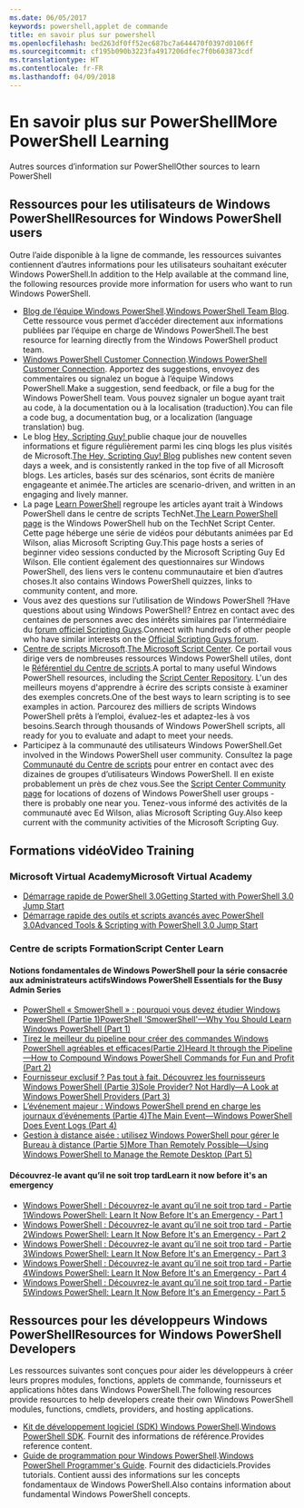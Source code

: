 ```yaml
---
ms.date: 06/05/2017
keywords: powershell,applet de commande
title: en savoir plus sur powershell
ms.openlocfilehash: bed263df0ff52ec687bc7a644470f0397d0106ff
ms.sourcegitcommit: cf195b090b3223fa4917206dfec7f0b603873cdf
ms.translationtype: HT
ms.contentlocale: fr-FR
ms.lasthandoff: 04/09/2018
---
```

# <a name="more-powershell-learning"></a><span data-ttu-id="64271-103">En savoir plus sur PowerShell</span><span class="sxs-lookup"><span data-stu-id="64271-103">More PowerShell Learning</span></span>

<span data-ttu-id="64271-104">Autres sources d’information sur PowerShell</span><span class="sxs-lookup"><span data-stu-id="64271-104">Other sources to learn PowerShell</span></span>

## <a name="resources-for-windows-powershell-users"></a><span data-ttu-id="64271-105">Ressources pour les utilisateurs de Windows PowerShell</span><span class="sxs-lookup"><span data-stu-id="64271-105">Resources for Windows PowerShell users</span></span>

<span data-ttu-id="64271-106">Outre l’aide disponible à la ligne de commande, les ressources suivantes contiennent d’autres informations pour les utilisateurs souhaitant exécuter Windows PowerShell.</span><span class="sxs-lookup"><span data-stu-id="64271-106">In addition to the Help available at the command line, the following resources provide more information for users who want to run Windows PowerShell.</span></span>

- <span data-ttu-id="64271-107">[Blog de l’équipe Windows PowerShell](http://blogs.msdn.com/b/powershell/).</span><span class="sxs-lookup"><span data-stu-id="64271-107">[Windows PowerShell Team Blog](http://blogs.msdn.com/b/powershell/).</span></span> <span data-ttu-id="64271-108">Cette ressource vous permet d’accéder directement aux informations publiées par l’équipe en charge de Windows PowerShell.</span><span class="sxs-lookup"><span data-stu-id="64271-108">The best resource for learning directly from the Windows PowerShell product team.</span></span>
- <span data-ttu-id="64271-109">[Windows PowerShell Customer Connection](http://Connect.Microsoft.com/PowerShell).</span><span class="sxs-lookup"><span data-stu-id="64271-109">[Windows PowerShell Customer Connection](http://Connect.Microsoft.com/PowerShell).</span></span> <span data-ttu-id="64271-110">Apportez des suggestions, envoyez des commentaires ou signalez un bogue à l’équipe Windows PowerShell.</span><span class="sxs-lookup"><span data-stu-id="64271-110">Make a suggestion, send feedback, or file a bug for the Windows PowerShell team.</span></span> <span data-ttu-id="64271-111">Vous pouvez signaler un bogue ayant trait au code, à la documentation ou à la localisation (traduction).</span><span class="sxs-lookup"><span data-stu-id="64271-111">You can file a code bug, a documentation bug, or a localization (language translation) bug.</span></span>
- <span data-ttu-id="64271-112">Le blog [Hey, Scripting Guy! ](https://blogs.technet.microsoft.com/heyscriptingguy/)publie chaque jour de nouvelles informations et figure régulièrement parmi les cinq blogs les plus visités de Microsoft.</span><span class="sxs-lookup"><span data-stu-id="64271-112">[The Hey, Scripting Guy! Blog](https://blogs.technet.microsoft.com/heyscriptingguy/) publishes new content seven days a week, and is consistently ranked in the top five of all Microsoft blogs.</span></span> <span data-ttu-id="64271-113">Les articles, basés sur des scénarios, sont écrits de manière engageante et animée.</span><span class="sxs-lookup"><span data-stu-id="64271-113">The articles are scenario-driven, and written in an engaging and lively manner.</span></span>
- <span data-ttu-id="64271-114">La page [Learn PowerShell](https://blogs.technet.microsoft.com/heyscriptingguy/2015/01/04/weekend-scripter-the-best-ways-to-learn-powershell/) regroupe les articles ayant trait à Windows PowerShell dans le centre de scripts TechNet.</span><span class="sxs-lookup"><span data-stu-id="64271-114">[The Learn PowerShell page](https://blogs.technet.microsoft.com/heyscriptingguy/2015/01/04/weekend-scripter-the-best-ways-to-learn-powershell/) is the Windows PowerShell hub on the TechNet Script Center.</span></span> <span data-ttu-id="64271-115">Cette page héberge une série de vidéos pour débutants animées par Ed Wilson, alias Microsoft Scripting Guy.</span><span class="sxs-lookup"><span data-stu-id="64271-115">This page hosts a series of beginner video sessions conducted by the Microsoft Scripting Guy Ed Wilson.</span></span> <span data-ttu-id="64271-116">Elle contient également des questionnaires sur Windows PowerShell, des liens vers le contenu communautaire et bien d’autres choses.</span><span class="sxs-lookup"><span data-stu-id="64271-116">It also contains Windows PowerShell quizzes, links to community content, and more.</span></span>
- <span data-ttu-id="64271-117">Vous avez des questions sur l’utilisation de Windows PowerShell ?</span><span class="sxs-lookup"><span data-stu-id="64271-117">Have questions about using Windows PowerShell?</span></span> <span data-ttu-id="64271-118">Entrez en contact avec des centaines de personnes avec des intérêts similaires par l’intermédiaire du [forum officiel Scripting Guys](http://social.technet.microsoft.com/forums/itcg/threads/).</span><span class="sxs-lookup"><span data-stu-id="64271-118">Connect with hundreds of other people who have similar interests on the [Official Scripting Guys forum](http://social.technet.microsoft.com/forums/itcg/threads/).</span></span>
- <span data-ttu-id="64271-119">[Centre de scripts Microsoft](https://technet.microsoft.com/scriptcenter).</span><span class="sxs-lookup"><span data-stu-id="64271-119">[The Microsoft Script Center](https://technet.microsoft.com/scriptcenter).</span></span> <span data-ttu-id="64271-120">Ce portail vous dirige vers de nombreuses ressources Windows PowerShell utiles, dont le [Référentiel du Centre de scripts](http://gallery.technet.microsoft.com/scriptcenter/).</span><span class="sxs-lookup"><span data-stu-id="64271-120">A portal to many useful Windows PowerShell resources, including the [Script Center Repository](http://gallery.technet.microsoft.com/scriptcenter/).</span></span> <span data-ttu-id="64271-121">L'un des meilleurs moyens d'apprendre à écrire des scripts consiste à examiner des exemples concrets.</span><span class="sxs-lookup"><span data-stu-id="64271-121">One of the best ways to learn scripting is to see examples in action.</span></span> <span data-ttu-id="64271-122">Parcourez des milliers de scripts Windows PowerShell prêts à l’emploi, évaluez-les et adaptez-les à vos besoins.</span><span class="sxs-lookup"><span data-stu-id="64271-122">Search through thousands of Windows PowerShell scripts, all ready for you to evaluate and adapt to meet your needs.</span></span>
- <span data-ttu-id="64271-123">Participez à la communauté des utilisateurs Windows PowerShell.</span><span class="sxs-lookup"><span data-stu-id="64271-123">Get involved in the Windows PowerShell user community.</span></span> <span data-ttu-id="64271-124">Consultez la page [Communauté du Centre de scripts](https://technet.microsoft.com/scriptcenter/hh182567.aspx) pour entrer en contact avec des dizaines de groupes d’utilisateurs Windows PowerShell. Il en existe probablement un près de chez vous.</span><span class="sxs-lookup"><span data-stu-id="64271-124">See the [Script Center Community page](https://technet.microsoft.com/scriptcenter/hh182567.aspx) for locations of dozens of Windows PowerShell user groups - there is probably one near you.</span></span> <span data-ttu-id="64271-125">Tenez-vous informé des activités de la communauté avec Ed Wilson, alias Microsoft Scripting Guy.</span><span class="sxs-lookup"><span data-stu-id="64271-125">Also keep current with the community activities of the Microsoft Scripting Guy.</span></span>

## <a name="video-training"></a><span data-ttu-id="64271-126">Formations vidéo</span><span class="sxs-lookup"><span data-stu-id="64271-126">Video Training</span></span>

### <a name="microsoft-virtual-academy"></a><span data-ttu-id="64271-127">Microsoft Virtual Academy</span><span class="sxs-lookup"><span data-stu-id="64271-127">Microsoft Virtual Academy</span></span>
- [<span data-ttu-id="64271-128">Démarrage rapide de PowerShell 3.0</span><span class="sxs-lookup"><span data-stu-id="64271-128">Getting Started with PowerShell 3.0 Jump Start</span></span>](https://mva.microsoft.com/en-US/training-courses/getting-started-with-powershell-30-jump-start-8276)
- [<span data-ttu-id="64271-129">Démarrage rapide des outils et scripts avancés avec PowerShell 3.0</span><span class="sxs-lookup"><span data-stu-id="64271-129">Advanced Tools & Scripting with PowerShell 3.0 Jump Start</span></span>](https://mva.microsoft.com/en-US/training-courses/advanced-tools-scripting-with-powershell-30-jump-start-8231)

### <a name="script-center-learn"></a><span data-ttu-id="64271-130">Centre de scripts Formation</span><span class="sxs-lookup"><span data-stu-id="64271-130">Script Center Learn</span></span>
#### <a name="windows-powershell-essentials-for-the-busy-admin-series"></a><span data-ttu-id="64271-131">Notions fondamentales de Windows PowerShell pour la série consacrée aux administrateurs actifs</span><span class="sxs-lookup"><span data-stu-id="64271-131">Windows PowerShell Essentials for the Busy Admin Series</span></span>
- [<span data-ttu-id="64271-132">PowerShell « SmowerShell » : pourquoi vous devez étudier Windows PowerShell &#40;Partie 1&#41;</span><span class="sxs-lookup"><span data-stu-id="64271-132">PowerShell 'SmowerShell'—Why You Should Learn Windows PowerShell &#40;Part 1&#41;</span></span>](http://dlbmodigital.microsoft.com/webcasts/wmv/23976_Dnl_L.wmv)
- [<span data-ttu-id="64271-133">Tirez le meilleur du pipeline pour créer des commandes Windows PowerShell agréables et efficaces&#40;Partie 2&#41;</span><span class="sxs-lookup"><span data-stu-id="64271-133">Heard It through the Pipeline—How to Compound Windows PowerShell Commands for Fun and Profit &#40;Part 2&#41;</span></span>](http://dlbmodigital.microsoft.com/webcasts/wmv/23977_Dnl_L.wmv)
- [<span data-ttu-id="64271-134">Fournisseur exclusif ? Pas tout à fait. Découvrez les fournisseurs Windows PowerShell &#40;Partie 3&#41;</span><span class="sxs-lookup"><span data-stu-id="64271-134">Sole Provider? Not Hardly—A Look at Windows PowerShell Providers &#40;Part 3&#41;</span></span>](http://dlbmodigital.microsoft.com/webcasts/wmv/23978_Dnl_L.wmv)
- [<span data-ttu-id="64271-135">L’événement majeur : Windows PowerShell prend en charge les journaux d’événements &#40;Partie 4&#41;</span><span class="sxs-lookup"><span data-stu-id="64271-135">The Main Event—Windows PowerShell Does Event Logs &#40;Part 4&#41;</span></span>](http://dlbmodigital.microsoft.com/webcasts/wmv/23979_Dnl_L.wmv)
- [<span data-ttu-id="64271-136">Gestion à distance aisée : utilisez Windows PowerShell pour gérer le Bureau à distance &#40;Partie 5&#41;</span><span class="sxs-lookup"><span data-stu-id="64271-136">More Than Remotely Possible—Using Windows PowerShell to Manage the Remote Desktop &#40;Part 5&#41;</span></span>](http://dlbmodigital.microsoft.com/webcasts/wmv/23980_Dnl_L.wmv)

#### <a name="learn-it-now-before-its-an-emergency"></a><span data-ttu-id="64271-137">Découvrez-le avant qu’il ne soit trop tard</span><span class="sxs-lookup"><span data-stu-id="64271-137">Learn it now before it's an emergency</span></span>
- [<span data-ttu-id="64271-138">Windows PowerShell : Découvrez-le avant qu’il ne soit trop tard - Partie 1</span><span class="sxs-lookup"><span data-stu-id="64271-138">Windows PowerShell: Learn It Now Before It's an Emergency - Part 1</span></span>](http://dlbmodigital.microsoft.com/webcasts/wmv/1032481530_Dnl_L.wmv)
- [<span data-ttu-id="64271-139">Windows PowerShell : Découvrez-le avant qu’il ne soit trop tard - Partie 2</span><span class="sxs-lookup"><span data-stu-id="64271-139">Windows PowerShell: Learn It Now Before It's an Emergency - Part 2</span></span>](http://dlbmodigital.microsoft.com/webcasts/wmv/1032481542_Dnl_L.wmv)
- [<span data-ttu-id="64271-140">Windows PowerShell : Découvrez-le avant qu’il ne soit trop tard - Partie 3</span><span class="sxs-lookup"><span data-stu-id="64271-140">Windows PowerShell: Learn It Now Before It's an Emergency - Part 3</span></span>](http://dlbmodigital.microsoft.com/webcasts/wmv/1032481548_Dnl_L.wmv)
- [<span data-ttu-id="64271-141">Windows PowerShell : Découvrez-le avant qu’il ne soit trop tard - Partie 4</span><span class="sxs-lookup"><span data-stu-id="64271-141">Windows PowerShell: Learn It Now Before It's an Emergency - Part 4</span></span>](http://dlbmodigital.microsoft.com/webcasts/wmv/1032481552_Dnl_L.wmv)
- [<span data-ttu-id="64271-142">Windows PowerShell : Découvrez-le avant qu’il ne soit trop tard - Partie 5</span><span class="sxs-lookup"><span data-stu-id="64271-142">Windows PowerShell: Learn It Now Before It's an Emergency - Part 5</span></span>](http://dlbmodigital.microsoft.com/webcasts/wmv/1032481554_Dnl_L.wmv)

## <a name="resources-for-windows-powershell-developers"></a><span data-ttu-id="64271-143">Ressources pour les développeurs Windows PowerShell</span><span class="sxs-lookup"><span data-stu-id="64271-143">Resources for Windows PowerShell Developers</span></span>

<span data-ttu-id="64271-144">Les ressources suivantes sont conçues pour aider les développeurs à créer leurs propres modules, fonctions, applets de commande, fournisseurs et applications hôtes dans Windows PowerShell.</span><span class="sxs-lookup"><span data-stu-id="64271-144">The following resources provide resources to help developers create their own Windows PowerShell modules, functions, cmdlets, providers, and hosting applications.</span></span>

- <span data-ttu-id="64271-145">[Kit de développement logiciel (SDK) Windows PowerShell](http://go.microsoft.com/fwlink/p/?LinkID=89595).</span><span class="sxs-lookup"><span data-stu-id="64271-145">[Windows PowerShell SDK](http://go.microsoft.com/fwlink/p/?LinkID=89595).</span></span> <span data-ttu-id="64271-146">Fournit des informations de référence.</span><span class="sxs-lookup"><span data-stu-id="64271-146">Provides reference content.</span></span>
- <span data-ttu-id="64271-147">[Guide de programmation pour Windows PowerShell](http://go.microsoft.com/fwlink/p/?LinkID=89596).</span><span class="sxs-lookup"><span data-stu-id="64271-147">[Windows PowerShell Programmer's Guide](http://go.microsoft.com/fwlink/p/?LinkID=89596).</span></span> <span data-ttu-id="64271-148">Fournit des didacticiels.</span><span class="sxs-lookup"><span data-stu-id="64271-148">Provides tutorials.</span></span> <span data-ttu-id="64271-149">Contient aussi des informations sur les concepts fondamentaux de Windows PowerShell.</span><span class="sxs-lookup"><span data-stu-id="64271-149">Also contains information about fundamental Windows PowerShell concepts.</span></span>